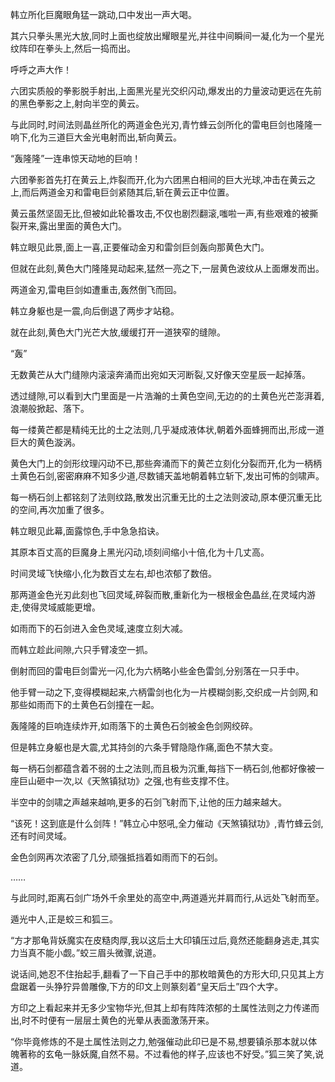 
韩立所化巨魔眼角猛一跳动,口中发出一声大喝。

其六只拳头黑光大放,同时上面也绽放出耀眼星光,并往中间瞬间一凝,化为一个星光纹阵印在拳头上,然后一捣而出。

呼呼之声大作！

六团实质般的拳影脱手射出,上面黑光星光交织闪动,爆发出的力量波动更远在先前的黑色拳影之上,射向半空的黄云。

与此同时,时间法则晶丝所化的两道金色光刃,青竹蜂云剑所化的雷电巨剑也隆隆一响下,化为三道巨大金光电射而出,斩向黄云。

“轰隆隆”一连串惊天动地的巨响！

六团拳影首先打在黄云上,炸裂而开,化为六团黑白相间的巨大光球,冲击在黄云之上,而后两道金刃和雷电巨剑紧随其后,斩在黄云正中位置。

黄云虽然坚固无比,但被如此轮番攻击,不仅也剧烈翻滚,嗤啦一声,有些艰难的被撕裂开来,露出里面的黄色大门。

韩立眼见此景,面上一喜,正要催动金刃和雷剑巨剑轰向那黄色大门。

但就在此刻,黄色大门隆隆晃动起来,猛然一亮之下,一层黄色波纹从上面爆发而出。

两道金刃,雷电巨剑如遭重击,轰然倒飞而回。

韩立身躯也是一震,向后倒退了两步才站稳。

就在此刻,黄色大门光芒大放,缓缓打开一道狭窄的缝隙。

“轰”

无数黄芒从大门缝隙内滚滚奔涌而出宛如天河断裂,又好像天空星辰一起掉落。

透过缝隙,可以看到大门里面是一片浩瀚的土黄色空间,无边的的土黄色光芒澎湃着,浪潮般掀起、落下。

每一缕黄芒都是精纯无比的土之法则,几乎凝成液体状,朝着外面蜂拥而出,形成一道巨大的黄色漩涡。

黄色大门上的剑形纹理闪动不已,那些奔涌而下的黄芒立刻化分裂而开,化为一柄柄土黄色石剑,密密麻麻不知多少道,尽数铺天盖地朝着韩立斩下,发出可怖的剑啸声。

每一柄石剑上都铭刻了法则纹路,散发出沉重无比的土之法则波动,原本便沉重无比的空间,再次加重了很多。

韩立眼见此幕,面露惊色,手中急急掐诀。

其原本百丈高的巨魔身上黑光闪动,顷刻间缩小十倍,化为十几丈高。

时间灵域飞快缩小,化为数百丈左右,却也浓郁了数倍。

那两道金色光刃此刻也飞回灵域,碎裂而散,重新化为一根根金色晶丝,在灵域内游走,使得灵域威能更增。

如雨而下的石剑进入金色灵域,速度立刻大减。

而韩立趁此间隙,六只手臂凌空一抓。

倒射而回的雷电巨剑雷光一闪,化为六柄略小些金色雷剑,分别落在一只手中。

他手臂一动之下,变得模糊起来,六柄雷剑也化为一片模糊剑影,交织成一片剑网,和那些如雨而下的土黄色石剑撞在一起。

轰隆隆的巨响连续炸开,如雨落下的土黄色石剑被金色剑网绞碎。

但是韩立身躯也是大震,尤其持剑的六条手臂隐隐作痛,面色不禁大变。

每一柄石剑都蕴含着不弱的土之法则,而且极为沉重,每挡下一柄石剑,他都好像被一座巨山砸中一次,以《天煞镇狱功》之强,也有些支撑不住。

半空中的剑啸之声越来越响,更多的石剑飞射而下,让他的压力越来越大。

“该死！这到底是什么剑阵！”韩立心中怒吼,全力催动《天煞镇狱功》,青竹蜂云剑,还有时间灵域。

金色剑网再次浓密了几分,顽强抵挡着如雨而下的石剑。

……

与此同时,距离石剑广场外千余里处的高空中,两道遁光并肩而行,从远处飞射而至。

遁光中人,正是蛟三和狐三。

“方才那龟背妖魔实在皮糙肉厚,我以这后土大印镇压过后,竟然还能翻身逃走,其实力当真不能小觑。”蛟三眉头微骤,说道。

说话间,她忍不住抬起手,翻看了一下自己手中的那枚暗黄色的方形大印,只见其上方盘踞着一头狰狞异兽雕像,下方的印文上则篆刻着“皇天后土”四个大字。

方印之上看起来并无多少宝物华光,但其上却有阵阵浓郁的土属性法则之力传递而出,时不时便有一层层土黄色的光晕从表面激荡开来。

“你毕竟修炼的不是土属性法则之力,勉强催动此印已是不易,想要镇杀那本就以体魄著称的玄龟一脉妖魔,自然不易。不过看他的样子,应该也不好受。”狐三笑了笑,说道。